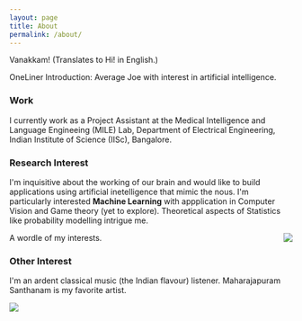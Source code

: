 ```yaml
---
layout: page
title: About
permalink: /about/
---
```


Vanakkam! (Translates to Hi! in English.) 

OneLiner Introduction: Average Joe with interest in artificial intelligence.

### Work
I currently work as a Project Assistant at the Medical Intelligence and Language Engineeing (MILE) Lab, Department of Electrical Engineering, Indian Institute of Science (IISc), Bangalore. 

### Research Interest

I'm inquisitive about the working of our brain and would like to build applications using artificial inetelligence that mimic the nous. I'm particularly interested **Machine Learning** with appplication in Computer Vision and Game theory (yet to explore). Theoretical aspects of Statistics like probability modelling intrigue me. 

A wordle of my interests.
<img style="float:right" src="https://cloud.githubusercontent.com/assets/10518311/5756215/130d8360-9cd3-11e4-8aa0-81d7a69203c5.jpg">

### Other Interest

I'm an ardent classical music (the Indian flavour) listener. Maharajapuram Santhanam is my favorite artist.

<img style="float:left" src="/public/images/eagle.png">
